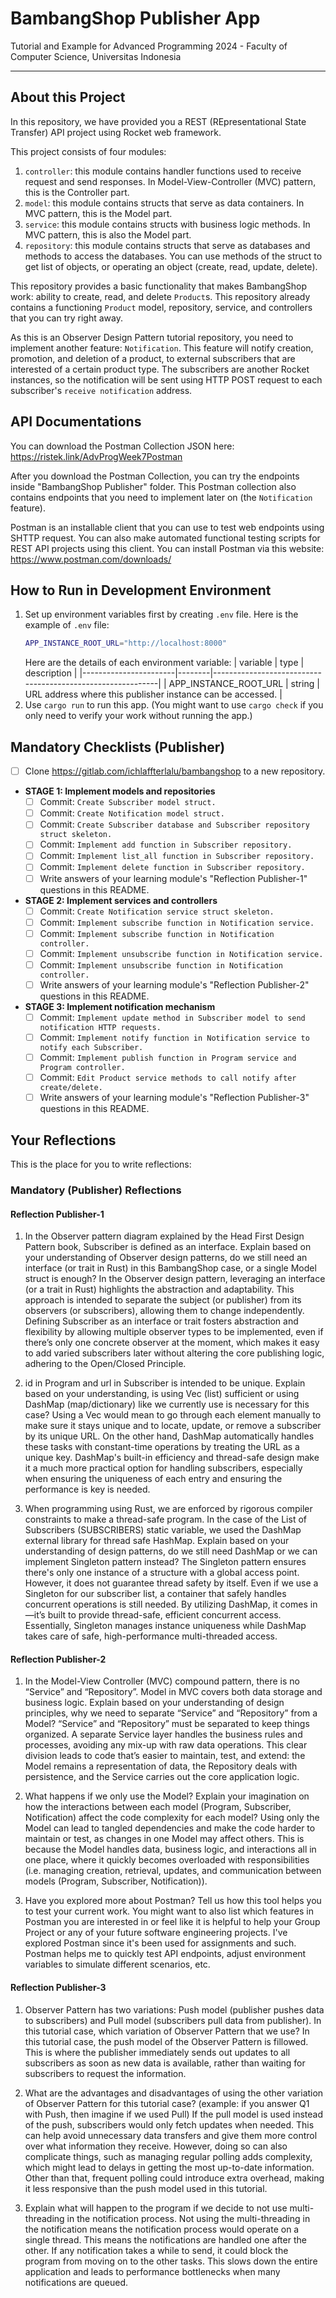 # BambangShop Publisher App
Tutorial and Example for Advanced Programming 2024 - Faculty of Computer Science, Universitas Indonesia

---

## About this Project
In this repository, we have provided you a REST (REpresentational State Transfer) API project using Rocket web framework.

This project consists of four modules:
1.  `controller`: this module contains handler functions used to receive request and send responses.
    In Model-View-Controller (MVC) pattern, this is the Controller part.
2.  `model`: this module contains structs that serve as data containers.
    In MVC pattern, this is the Model part.
3.  `service`: this module contains structs with business logic methods.
    In MVC pattern, this is also the Model part.
4.  `repository`: this module contains structs that serve as databases and methods to access the databases.
    You can use methods of the struct to get list of objects, or operating an object (create, read, update, delete).

This repository provides a basic functionality that makes BambangShop work: ability to create, read, and delete `Product`s.
This repository already contains a functioning `Product` model, repository, service, and controllers that you can try right away.

As this is an Observer Design Pattern tutorial repository, you need to implement another feature: `Notification`.
This feature will notify creation, promotion, and deletion of a product, to external subscribers that are interested of a certain product type.
The subscribers are another Rocket instances, so the notification will be sent using HTTP POST request to each subscriber's `receive notification` address.

## API Documentations

You can download the Postman Collection JSON here: https://ristek.link/AdvProgWeek7Postman

After you download the Postman Collection, you can try the endpoints inside "BambangShop Publisher" folder.
This Postman collection also contains endpoints that you need to implement later on (the `Notification` feature).

Postman is an installable client that you can use to test web endpoints using SHTTP request.
You can also make automated functional testing scripts for REST API projects using this client.
You can install Postman via this website: https://www.postman.com/downloads/

## How to Run in Development Environment
1.  Set up environment variables first by creating `.env` file.
    Here is the example of `.env` file:
    ```bash
    APP_INSTANCE_ROOT_URL="http://localhost:8000"
    ```
    Here are the details of each environment variable:
    | variable              | type   | description                                                |
    |-----------------------|--------|------------------------------------------------------------|
    | APP_INSTANCE_ROOT_URL | string | URL address where this publisher instance can be accessed. |
2.  Use `cargo run` to run this app.
    (You might want to use `cargo check` if you only need to verify your work without running the app.)

## Mandatory Checklists (Publisher)
-   [ ] Clone https://gitlab.com/ichlaffterlalu/bambangshop to a new repository.
-   **STAGE 1: Implement models and repositories**
    -   [ ] Commit: `Create Subscriber model struct.`
    -   [ ] Commit: `Create Notification model struct.`
    -   [ ] Commit: `Create Subscriber database and Subscriber repository struct skeleton.`
    -   [ ] Commit: `Implement add function in Subscriber repository.`
    -   [ ] Commit: `Implement list_all function in Subscriber repository.`
    -   [ ] Commit: `Implement delete function in Subscriber repository.`
    -   [ ] Write answers of your learning module's "Reflection Publisher-1" questions in this README.
-   **STAGE 2: Implement services and controllers**
    -   [ ] Commit: `Create Notification service struct skeleton.`
    -   [ ] Commit: `Implement subscribe function in Notification service.`
    -   [ ] Commit: `Implement subscribe function in Notification controller.`
    -   [ ] Commit: `Implement unsubscribe function in Notification service.`
    -   [ ] Commit: `Implement unsubscribe function in Notification controller.`
    -   [ ] Write answers of your learning module's "Reflection Publisher-2" questions in this README.
-   **STAGE 3: Implement notification mechanism**
    -   [ ] Commit: `Implement update method in Subscriber model to send notification HTTP requests.`
    -   [ ] Commit: `Implement notify function in Notification service to notify each Subscriber.`
    -   [ ] Commit: `Implement publish function in Program service and Program controller.`
    -   [ ] Commit: `Edit Product service methods to call notify after create/delete.`
    -   [ ] Write answers of your learning module's "Reflection Publisher-3" questions in this README.

## Your Reflections
This is the place for you to write reflections:

### Mandatory (Publisher) Reflections

#### Reflection Publisher-1
1. In the Observer pattern diagram explained by the Head First Design Pattern book, Subscriber is defined as an interface. Explain based on your understanding of Observer design patterns, do we still need an interface (or trait in Rust) in this BambangShop case, or a single Model struct is enough?
In the Observer design pattern, leveraging an interface (or a trait in Rust) highlights the abstraction and adaptability. This approach is intended to separate the subject (or publisher) from its observers (or subscribers), allowing them to change independently. 
Defining Subscriber as an interface or trait fosters abstraction and flexibility by allowing multiple observer types to be implemented, even if there’s only one concrete observer at the moment, which makes it easy to add varied subscribers later without altering the core publishing logic, adhering to the Open/Closed Principle. 

2. id in Program and url in Subscriber is intended to be unique. Explain based on your understanding, is using Vec (list) sufficient or using DashMap (map/dictionary) like we currently use is necessary for this case?
Using a Vec would mean to go through each element manually to make sure it stays unique and to locate, update, or remove a subscriber by its unique URL. On the other hand, DashMap automatically handles these tasks with constant-time operations by treating the URL as a unique key. DashMap's built-in efficiency and thread-safe design make it a much more practical option for handling subscribers, especially when ensuring the uniqueness of each entry and ensuring the performance is key is needed. 

3. When programming using Rust, we are enforced by rigorous compiler constraints to make a thread-safe program. In the case of the List of Subscribers (SUBSCRIBERS) static variable, we used the DashMap external library for thread safe HashMap. Explain based on your understanding of design patterns, do we still need DashMap or we can implement Singleton pattern instead?
The Singleton pattern ensures there's only one instance of a structure with a global access point. However, it does not guarantee thread safety by itself. Even if we use a Singleton for our subscriber list, a container that safely handles concurrent operations is still needed. By utilizing DashMap, it comes in—it’s built to provide thread-safe, efficient concurrent access. Essentially, Singleton manages instance uniqueness while DashMap takes care of safe, high-performance multi-threaded access.

#### Reflection Publisher-2
1. In the Model-View Controller (MVC) compound pattern, there is no “Service” and “Repository”. Model in MVC covers both data storage and business logic. Explain based on your understanding of design principles, why we need to separate “Service” and “Repository” from a Model?
“Service” and “Repository” must be separated to keep things organized. A separate Service layer handles the business rules and processes, avoiding any mix-up with raw data operations. This clear division leads to code that’s easier to maintain, test, and extend: the Model remains a representation of data, the Repository deals with persistence, and the Service carries out the core application logic.

2. What happens if we only use the Model? Explain your imagination on how the interactions between each model (Program, Subscriber, Notification) affect the code complexity for each model?
Using only the Model can lead to tangled dependencies and make the code harder to maintain or test, as changes in one Model may affect others. This is because  the Model handles data, business logic, and interactions all in one place, where it quickly becomes overloaded with responsibilities (i.e. managing creation, retrieval, updates, and communication between models (Program, Subscriber, Notification)). 

3. Have you explored more about Postman? Tell us how this tool helps you to test your current work. You might want to also list which features in Postman you are interested in or feel like it is helpful to help your Group Project or any of your future software engineering projects.
I've explored Postman since it's been used for assignments and such. Postman helps me to quickly test API endpoints, adjust environment variables to simulate different scenarios, etc.

#### Reflection Publisher-3
1. Observer Pattern has two variations: Push model (publisher pushes data to subscribers) and Pull model (subscribers pull data from publisher). In this tutorial case, which variation of Observer Pattern that we use?
In this tutorial case, the push model of the Observer Pattern is fillowed. This is where the publisher immediately sends out updates to all subscribers as soon as new data is available, rather than waiting for subscribers to request the information.

2. What are the advantages and disadvantages of using the other variation of Observer Pattern for this tutorial case? (example: if you answer Q1 with Push, then imagine if we used Pull)
If the pull model is used instead of the push, subscribers would only fetch updates when needed. This can help avoid unnecessary data transfers and give them more control over what information they receive. However, doing so  can also complicate things, such as managing regular polling adds complexity, which might lead to delays in getting the most up-to-date information. Other than that, frequent polling could introduce extra overhead, making it less responsive than the push model used in this tutorial.

3. Explain what will happen to the program if we decide to not use multi-threading in the notification process.
Not using the multi-threading in the notification means the notification process would operate on a single thread. This means the notifications are handled one after the other. If any notification takes a while to send, it could block the program from moving on to the other tasks. This slows down the entire application and leads to performance bottlenecks when many notifications are queued.